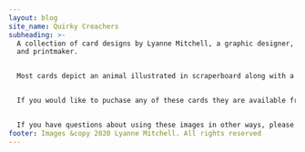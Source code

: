 ```yaml
---
layout: blog
site_name: Quirky Creachers
subheading: >-
  A collection of card designs by Lyanne Mitchell, a graphic designer, painter
  and printmaker.


  Most cards depict an animal illustrated in scraperboard along with a curious or interesting fact about the species. Some cards are simply a illustration and caption. 


  If you would like to puchase any of these cards they are available from [onlineshopaddress@whatevs.madeup](onlineshopaddress@whatevs.madeup)


  If you have questions about using these images in other ways, please feel free to contact [lyanne.mitchell@mac.com](lyanne.mitchell@mac.com)
footer: Images &copy 2020 Lyanne Mitchell. All rights reserved
---
```


